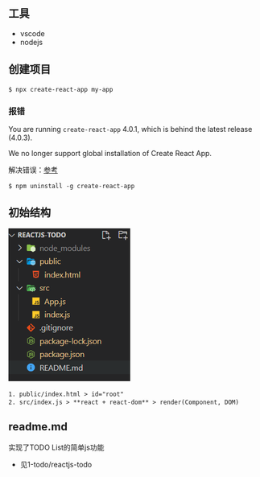 ## 工具

- vscode
- nodejs

## 创建项目

```
$ npx create-react-app my-app
```

### 报错

You are running `create-react-app` 4.0.1, which is behind the latest release (4.0.3).

We no longer support global installation of Create React App.

解决错误：[参考](https://stackoverflow.com/questions/64963796/create-react-app-is-not-working-since-version-4-0-1)

```
$ npm uninstall -g create-react-app
```

## 初始结构

![image-20210330183848747](1_reactjs_todo.assets/image-20210330183848747.png)

```
1. public/index.html > id="root"
2. src/index.js > **react + react-dom** > render(Component, DOM)
```

## readme.md

实现了TODO List的简单js功能

- 见1-todo/reactjs-todo